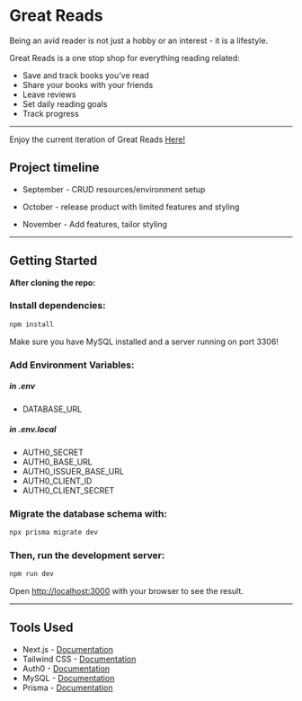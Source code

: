 # Great Reads

Being an avid reader is not just a hobby or an interest - it is a lifestyle.

Great Reads is a one stop shop for everything reading related:

- Save and track books you’ve read
- Share your books with your friends
- Leave reviews
- Set daily reading goals
- Track progress

---

Enjoy the current iteration of Great Reads [Here!](https://great-reads-wheat.vercel.app/)

## Project timeline

- September - CRUD resources/environment setup

- October - release product with limited features and styling

- November - Add features, tailor styling

---

## Getting Started

**After cloning the repo:**

### Install dependencies:

```bash
npm install
```

Make sure you have MySQL installed and a server running on port 3306!

### Add Environment Variables:

##### in .env

- DATABASE_URL

##### in .env.local

- AUTH0_SECRET
- AUTH0_BASE_URL
- AUTH0_ISSUER_BASE_URL
- AUTH0_CLIENT_ID
- AUTH0_CLIENT_SECRET

### Migrate the database schema with:

```bash
npx prisma migrate dev
```

### Then, run the development server:

```bash
npm run dev
```

Open [http://localhost:3000](http://localhost:3000) with your browser to see the result.

---

## Tools Used

- Next.js - [Documentation](https://nextjs.org/docs)
- Tailwind CSS - [Documentation](https://tailwindcss.com/docs/installation)
- Auth0 - [Documentation](https://auth0.com/docs/)
- MySQL - [Documentation](https://dev.mysql.com/doc/)
- Prisma - [Documentation](https://www.prisma.io/docs/)
